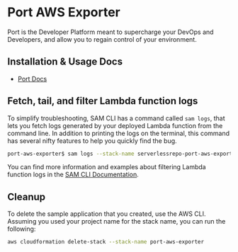 # Port AWS Exporter

Port is the Developer Platform meant to supercharge your DevOps and Developers, and allow you to regain control of your environment.


## Installation & Usage Docs

- [Port Docs](https://docs.getport.io/build-your-software-catalog/sync-data-to-catalog/aws/)


## Fetch, tail, and filter Lambda function logs

To simplify troubleshooting, SAM CLI has a command called `sam logs`, that lets you fetch logs generated by your deployed Lambda function from the command line. In addition to printing the logs on the terminal, this command has several nifty features to help you quickly find the bug.

```bash
port-aws-exporter$ sam logs --stack-name serverlessrepo-port-aws-exporter --tail
```

You can find more information and examples about filtering Lambda function logs in the [SAM CLI Documentation](https://docs.aws.amazon.com/serverless-application-model/latest/developerguide/serverless-sam-cli-logging.html).


## Cleanup

To delete the sample application that you created, use the AWS CLI. Assuming you used your project name for the stack name, you can run the following:

```bash
aws cloudformation delete-stack --stack-name port-aws-exporter
```
